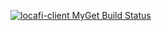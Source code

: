 [![locafi-client MyGet Build Status](https://www.myget.org/BuildSource/Badge/locafi-client?identifier=2fab8670-ccb1-401e-ad45-36fcad707005)](https://www.myget.org/)